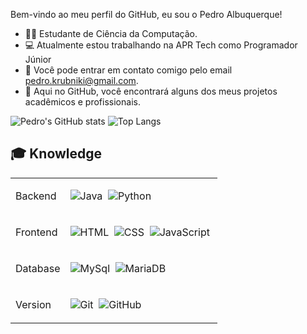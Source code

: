 Bem-vindo ao meu perfil do GitHub, eu sou o Pedro Albuquerque! 

- 👨‍🎓 Estudante de Ciência da Computação.
- 💻 Atualmente estou trabalhando na APR Tech como Programador Júnior
- 📧 Você pode entrar em contato comigo pelo email pedro.krubniki@gmail.com.
- 🔭 Aqui no GitHub, você encontrará alguns dos meus projetos acadêmicos e profissionais.
  
![Pedro's GitHub stats](https://github-readme-stats.vercel.app/api?username=pkalbuquerque&theme=dark&show_icons=true)
![Top Langs](https://github-readme-stats.vercel.app/api/top-langs/?username=pkalbuquerque&theme=dark&show_icons=true)

  ## 🎓 Knowledge
  
 <table > 
<tbody>
<tr>
<td>Backend</td>
<td>

![Java](https://img.shields.io/badge/-Java-black?style=flat&logo=Java)&nbsp;
![Python](https://img.shields.io/badge/-Python-black?style=flat&logo=python)&nbsp;

</tr>

<tr>
<td>Frontend</td>
<td>

![HTML](https://img.shields.io/badge/-HTML-black?style=flat&logo=HTML5)&nbsp;
![CSS](https://img.shields.io/badge/-CSS-black?style=flat&logo=CSS3&logoColor=1572B6)&nbsp;
![JavaScript](https://img.shields.io/badge/-JavaScript-black?style=flat&logo=javascript)&nbsp;

</td>

</tr>

<td>Database</td>
<td>

![MySql](https://img.shields.io/badge/-MySql-black?style=flat&logo=mysql)&nbsp;
![MariaDB](https://img.shields.io/badge/-MariaDB-black?style=flat&logo=mariadb)&nbsp;


</td>
</tr>

<td>Version</td>
<td>

![Git](https://img.shields.io/badge/-Git-black?style=flat&logo=git)&nbsp;
![GitHub](https://img.shields.io/badge/-GitHub-black?style=flat&logo=github)&nbsp;

</td>
</tr>

<tr>


